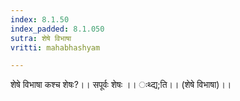 ```yaml
---
index: 8.1.50
index_padded: 8.1.050
sutra: शेषे विभाषा
vritti: mahabhashyam

---
```

 शेषे विभाषा कश्च शेषः?।। सपूर्वः शेषः ।। ःथ्द्य;ति।। (शेषे विभाषा)।। 